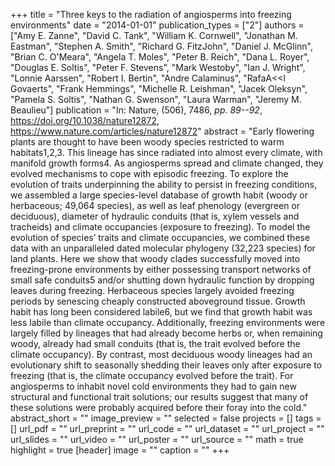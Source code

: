 +++
title = "Three keys to the radiation of angiosperms into freezing environments"
date = "2014-01-01"
publication_types = ["2"]
authors = ["Amy E. Zanne", "David C. Tank", "William K. Cornwell", "Jonathan M. Eastman", "Stephen A. Smith", "Richard G. FitzJohn", "Daniel J. McGlinn", "Brian C. O'Meara", "Angela T. Moles", "Peter B. Reich", "Dana L. Royer", "Douglas E. Soltis", "Peter F. Stevens", "Mark Westoby", "Ian J. Wright", "Lonnie Aarssen", "Robert I. Bertin", "Andre Calaminus", "RafaA<<l Govaerts", "Frank Hemmings", "Michelle R. Leishman", "Jacek Oleksyn", "Pamela S. Soltis", "Nathan G. Swenson", "Laura Warman", "Jeremy M. Beaulieu"]
publication = "In: Nature, (506), 7486, _pp. 89--92_, https://doi.org/10.1038/nature12872, https://www.nature.com/articles/nature12872"
abstract = "Early flowering plants are thought to have been woody species restricted to warm habitats1,2,3. This lineage has since radiated into almost every climate, with manifold growth forms4. As angiosperms spread and climate changed, they evolved mechanisms to cope with episodic freezing. To explore the evolution of traits underpinning the ability to persist in freezing conditions, we assembled a large species-level database of growth habit (woody or herbaceous; 49,064 species), as well as leaf phenology (evergreen or deciduous), diameter of hydraulic conduits (that is, xylem vessels and tracheids) and climate occupancies (exposure to freezing). To model the evolution of species’ traits and climate occupancies, we combined these data with an unparalleled dated molecular phylogeny (32,223 species) for land plants. Here we show that woody clades successfully moved into freezing-prone environments by either possessing transport networks of small safe conduits5 and/or shutting down hydraulic function by dropping leaves during freezing. Herbaceous species largely avoided freezing periods by senescing cheaply constructed aboveground tissue. Growth habit has long been considered labile6, but we find that growth habit was less labile than climate occupancy. Additionally, freezing environments were largely filled by lineages that had already become herbs or, when remaining woody, already had small conduits (that is, the trait evolved before the climate occupancy). By contrast, most deciduous woody lineages had an evolutionary shift to seasonally shedding their leaves only after exposure to freezing (that is, the climate occupancy evolved before the trait). For angiosperms to inhabit novel cold environments they had to gain new structural and functional trait solutions; our results suggest that many of these solutions were probably acquired before their foray into the cold."
abstract_short = ""
image_preview = ""
selected = false
projects = []
tags = []
url_pdf = ""
url_preprint = ""
url_code = ""
url_dataset = ""
url_project = ""
url_slides = ""
url_video = ""
url_poster = ""
url_source = ""
math = true
highlight = true
[header]
image = ""
caption = ""
+++
